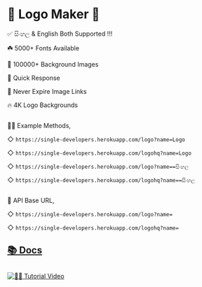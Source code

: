 # 🎨 Logo Maker 🎨

✅  සිංහල  & English Both Supported !!!

☘️ 5000+ Fonts Available 

🌺 100000+ Background Images

🚀 Quick Response

🔰 Never Expire Image Links

🔥 4K Logo Backgrounds

##

💁‍♂️ Example Methods,

◇ `https://single-developers.herokuapp.com/logo?name=Logo`

◇ `https://single-developers.herokuapp.com/logohq?name=Logo`

◇ `https://single-developers.herokuapp.com/logo?name==සිංහල`

◇ `https://single-developers.herokuapp.com/logohq?name==සිංහල`

##

🔰 API Base URL,

◇ `https://single-developers.herokuapp.com/logo?name=`

◇ `https://single-developers.herokuapp.com/logohq?name=`

##

## [📚 Docs](https://telegra.ph/%E1%92%AAOGO-%E1%91%95%E1%96%87%E1%95%AE%E1%97%A9TO%E1%96%87-API-10-18)

##

[![🙋‍♂️ Tutorial Video](https://user-images.githubusercontent.com/85282650/147605214-e3676e85-9363-468c-b53a-a099bfe83846.png)](https://t.me/s/SingleDevelopers/618)
 
##



